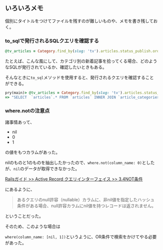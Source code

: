 ## いろいろメモ

個別にタイトルをつけてファイルを残すのが難しいものや、メモを書き残しておく。

### to_sqlで発行されるSQLクエリを確認する

``` ruby
@tv_articles = Category.find_by(slug: 'tv').articles.status_publish.order(published_at: 'DESC').limit(12)
```
たとえば、こんな風にして、カテゴリ別の新着記事を拾ってくる場合、どのようなSQLが発行されているか、確認したいときもある。

そんなときに`to_sql`メソッドを使用すると、発行されるクエリを確認することができる。

``` ruby
pry(main)> @tv_articles = Category.find_by(slug: 'tv').articles.status_publish.order(published_at: 'DESC').limit(12).to_sql
=> "SELECT  `articles`.* FROM `articles` INNER JOIN `article_categories` ON `articles`.`id` = `article_categories`.`article_id` WHERE `article_categories`.`category_id` = 20 AND `articles`.`status` = 0 ORDER BY `articles`.`published_at` DESC LIMIT 12"
```

### where.notの注意点

諸事情あって、

- nil
- 0
- 1

の値をもつカラムがあった。

nilのものと1のものを抽出したかったので、`where.not(column_name: 0)`としたが、`nil`のデータが取得できなかった。

[Railsガイド >> Active Record クエリインターフェイス >> 3.4NOT条件](https://railsguides.jp/active_record_querying.html#not%E6%9D%A1%E4%BB%B6:~:text=%E3%81%82%E3%82%8B%E3%82%AF%E3%82%A8%E3%83%AA%E3%81%AEnull%E8%A8%B1%E5%AE%B9%EF%BC%88nullable%EF%BC%89%E3%82%AB%E3%83%A9%E3%83%A0%E3%81%AB%E3%80%81%E9%9D%9Enil%E5%80%A4%E3%82%92%E6%8C%87%E5%AE%9A%E3%81%97%E3%81%9F%E3%83%8F%E3%83%83%E3%82%B7%E3%83%A5%E6%9D%A1%E4%BB%B6%E3%81%8C%E3%81%82%E3%82%8B%E5%A0%B4%E5%90%88%E3%80%81null%E8%A8%B1%E5%AE%B9%E3%82%AB%E3%83%A9%E3%83%A0%E3%81%ABnil%E5%80%A4%E3%82%92%E6%8C%81%E3%81%A4%E3%83%AC%E3%82%B3%E3%83%BC%E3%83%89%E3%81%AF%E8%BF%94%E3%81%95%E3%82%8C%E3%81%BE%E3%81%9B%E3%82%93%E3%80%82)

にあるように、

> あるクエリのnull許容（nullable）カラムに、非nil値を指定したハッシュ条件がある場合、null許容カラムにnil値を持つレコードは返されません。

ということだった。

そのため、このような場合は

`where(column_name: [nil, 1])`というように、OR条件で検索をかけてやる必要があった。
